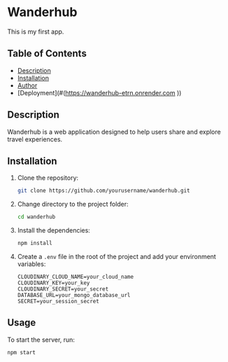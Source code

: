 # Wanderhub

This is my first app.

## Table of Contents

- [Description](#description)
- [Installation](#installation)
- [Author]([#author](https://github.com/Sumit5089))
- [Deployment](#(https://wanderhub-etrn.onrender.com ))

## Description

Wanderhub is a web application designed to help users share and explore travel experiences.

## Installation

1. Clone the repository:
    ```sh
    git clone https://github.com/yourusername/wanderhub.git
    ```
2. Change directory to the project folder:
    ```sh
    cd wanderhub
    ```
3. Install the dependencies:
    ```sh
    npm install
    ```
4. Create a `.env` file in the root of the project and add your environment variables:
    ```env
    CLOUDINARY_CLOUD_NAME=your_cloud_name
    CLOUDINARY_KEY=your_key
    CLOUDINARY_SECRET=your_secret
    DATABASE_URL=your_mongo_database_url
    SECRET=your_session_secret
    ```

## Usage

To start the server, run:
```sh
npm start
